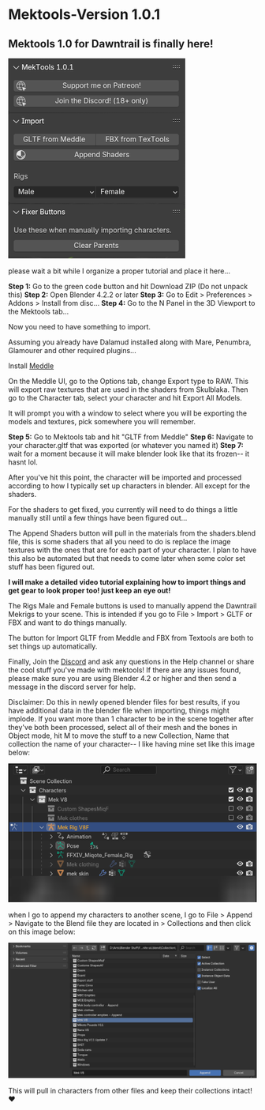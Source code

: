 # Mektools-Version 1.0.1
## Mektools 1.0 for Dawntrail is finally here!

  ![MekTools Addon Interface](assets/mektools_1_0_1_ui.png)
 
 please wait a bit while I organize a proper tutorial and place it here...


 **Step 1:** Go to the green code button and hit Download ZIP (Do not unpack this)
 **Step 2:** Open Blender 4.2.2 or later
 **Step 3:** Go to Edit > Preferences > Addons > Install from disc...
 **Step 4:** Go to the N Panel in the 3D Viewport to the Mektools tab...

 Now you need to have something to import.

 Assuming you already have Dalamud installed along with Mare, Penumbra, Glamourer and other required plugins...

 Install [Meddle](https://github.com/PassiveModding/Meddle)

On the Meddle UI, go to the Options tab, change Export type to RAW. This will export raw textures that are used in the shaders from Skulblaka. Then go to the Character tab, select your character and hit Export All Models.

It will prompt you with a window to select where you will be exporting the models and textures, pick somewhere you will remember.

**Step 5:** Go to Mektools tab and hit "GLTF from Meddle"
**Step 6:** Navigate to your character.gltf that was exported (or whatever you named it)
**Step 7:** wait for a moment because it will make blender look like that its frozen-- it hasnt lol.

After you've hit this point, the character will be imported and processed according to how I typically set up characters in blender. All except for the shaders.

For the shaders to get fixed, you currently will need to do things a little manually still until a few things have been figured out...

The Append Shaders button will pull in the materials from the shaders.blend file, this is some shaders that all you need to do is replace the image textures with the ones that are for each part of your character. I plan to have this also be automated but that needs to come later when some color set stuff has been figured out.

**I will make a detailed video tutorial explaining how to import things and get gear to look proper too! just keep an eye out!**

The Rigs Male and Female buttons is used to manually append the Dawntrail Mekrigs to your scene. This is intended if you go to File > Import > GLTF or FBX and want to do things manually.

The button for Import GLTF from Meddle and FBX from Textools are both to set things up automatically.

Finally, Join the [Discord](https://www.discord.gg/98DqcKE) and ask any questions in the Help channel or share the cool stuff you've made with mektools!
If there are any issues found, please make sure you are using Blender 4.2 or higher and then send a message in the discord server for help.


Disclaimer: Do this in newly opened blender files for best results, if you have additional data in the blender file when importing, things might implode. If you want more than 1 character to be in the scene together after they've both been processed, select all of their mesh and the bones in Object mode, hit M to move the stuff to a new Collection, Name that collection the name of your character-- I like having mine set like this image below:

![Outliner Collection example](assets/outliner_collection_example.png)

when I go to append my characters to another scene, I go to File > Append > Navigate to the Blend file they are located in > Collections and then click on this image below:

![Appending Characters to scenes](assets/append_char_collection.png)

This will pull in characters from other files and keep their collections intact! ♥